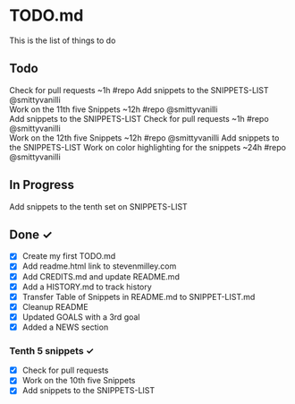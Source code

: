# TODO.md

This is the list of things to do

## Todo

Check for pull requests ~1h #repo
Add snippets to the SNIPPETS-LIST @smittyvanilli  
Work on the 11th five Snippets ~12h #repo @smittyvanilli  
Add snippets to the SNIPPETS-LIST
Check for pull requests ~1h #repo @smittyvanilli  
Work on the 12th five Snippets ~12h #repo @smittyvanilli
Add snippets to the SNIPPETS-LIST
Work on color highlighting for the snippets ~24h #repo @smittyvanilli

## In Progress

Add snippets to the tenth set on SNIPPETS-LIST

## Done ✓

-   [x] Create my first TODO.md
-   [x] Add readme.html link to stevenmilley.com
-   [x] Add CREDITS.md and update README.md
-   [x] Add a HISTORY.md to track history
-   [x] Transfer Table of Snippets in README.md to SNIPPET-LIST.md
-   [x] Cleanup README
-   [x] Updated GOALS with a 3rd goal
-   [x] Added a NEWS section

### Tenth 5 snippets ✓

-   [x] Check for pull requests
-   [x] Work on the 10th five Snippets
-   [x] Add snippets to the SNIPPETS-LIST
